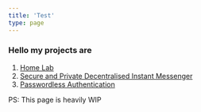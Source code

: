 ```yaml
---
title: 'Test'
type: page
---
```


### Hello my projects are

1. [Home Lab](/projects/home_lab)
2. [Secure and Private Decentralised Instant Messenger](/projects/sspdim/)
3. [Passwordless Authentication](/projects/passwordless_authentication)

PS: This page is heavily WIP
